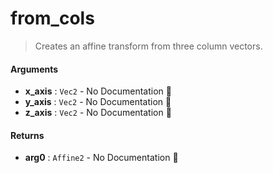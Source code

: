 # from\_cols

>  Creates an affine transform from three column vectors.

#### Arguments

- **x\_axis** : `Vec2` \- No Documentation 🚧
- **y\_axis** : `Vec2` \- No Documentation 🚧
- **z\_axis** : `Vec2` \- No Documentation 🚧

#### Returns

- **arg0** : `Affine2` \- No Documentation 🚧